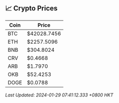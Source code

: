 ## 📈 Crypto Prices

| Coin | Price |
| ---- | ----- |
| BTC | $42028.7456 |
| ETH | $2257.5096 |
| BNB | $304.8024 |
| CRV | $0.4668 |
| ARB | $1.7970 |
| OKB | $52.4253 |
| DOGE | $0.0788 |

_Last Updated: 2024-01-29 07:41:12.333 +0800 HKT_